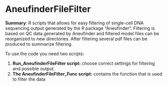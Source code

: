 # AneufinderFileFilter

__Summary__: R scripts that allows for easy filtering of single-cell DNA sequencing output generated by the R package "Aneufinder". Filtering is based on QC data generated by Aneufinder and filtered model files can be reorganized to new directories. After filtering several pdf files can be produced to summarize filtering. 

To use the code you need two scripts:
1. __Run_AneufinderFileFilter script:__ choose correct settings for filtering and possible output.
1. __The AneufinderFileFilter_Func script:__ contains the function that is used to filter the data
